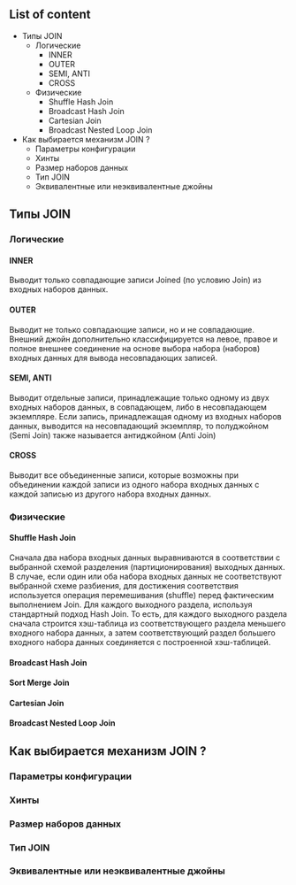 ## List of content
- Типы JOIN
  - Логические
    - INNER
    - OUTER
    - SEMI, ANTI
    - CROSS
  - Физические
    - Shuffle Hash Join
    - Broadcast Hash Join
    - Cartesian Join
    - Broadcast Nested Loop Join
- Как выбирается механизм JOIN ?
  - Параметры конфигурации
  - Хинты
  - Размер наборов данных
  - Тип JOIN
  - Эквивалентные или неэквивалентные джойны

## Типы JOIN

### Логические
#### INNER
Выводит только совпадающие записи Joined (по условию Join) из входных наборов данных.
#### OUTER
Выводит не только совпадающие записи, но и не совпадающие. Внешний джойн дополнительно классифицируется на левое, правое и полное внешнее соединение на основе выбора набора (наборов) входных данных для вывода несовпадающих записей.
#### SEMI, ANTI
Выводит отдельные записи, принадлежащие только одному из двух входных наборов данных, в совпадающем, либо в несовпадающем экземпляре. Если запись, принадлежащая одному из входных наборов данных, выводится на несовпадающий экземпляр, то полуджойном (Semi Join) также называется антиджойном (Anti Join)
#### CROSS
Выводит все объединенные записи, которые возможны при объединении каждой записи из одного набора входных данных с каждой записью из другого набора входных данных.

### Физические
#### Shuffle Hash Join
Сначала два набора входных данных выравниваются в соответствии с выбранной схемой разделения (партиционирования) выходных данных. В случае, если один или оба набора входных данных не соответствуют выбранной схеме разбиения, для достижения соответствия используется операция перемешивания (shuffle) перед фактическим выполнением Join. Для каждого выходного раздела, используя стандартный подход Hash Join. То есть, для каждого выходного раздела сначала строится хэш-таблица из соответствующего раздела меньшего входного набора данных, а затем соответствующий раздел большего входного набора данных соединяется с построенной хэш-таблицей.

#### Broadcast Hash Join

#### Sort Merge Join
#### Cartesian Join
#### Broadcast Nested Loop Join

## Как выбирается механизм JOIN ?

### Параметры конфигурации
### Хинты
### Размер наборов данных
### Тип JOIN
### Эквивалентные или неэквивалентные джойны
